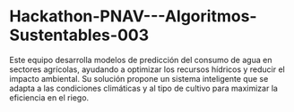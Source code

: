 # Hackathon-PNAV---Algoritmos-Sustentables-003
Este equipo desarrolla modelos de predicción del consumo de agua en sectores agrícolas, ayudando a optimizar los recursos hídricos y reducir el impacto ambiental. Su solución propone un sistema inteligente que se adapta a las condiciones climáticas y al tipo de cultivo para maximizar la eficiencia en el riego.
